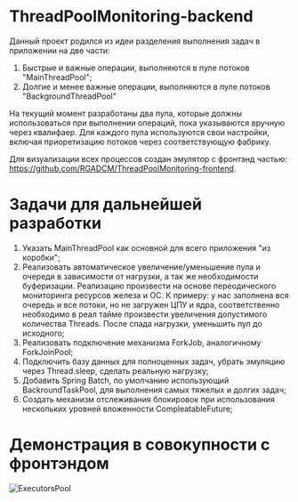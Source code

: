 # ThreadPoolMonitoring-backend

Данный проект родился из идеи разделения выполнения задач в приложении на две части:
1. Быстрые и важные операции, выполняются в пуле потоков "MainThreadPool";
2. Долгие и менее важные операции, выполняются в пуле потоков "BackgroundThreadPool"

На текущий момент разработаны два пула, которые должны использоваться при выполнении операций, пока указываются вручную через квалифаер. 
Для каждого пула используются свои настройки, включая приоретизацию потоков через соответствующую фабрику. 

Для визуализации всех процессов создан эмулятор с фронтэнд частью: https://github.com/RGADCM/ThreadPoolMonitoring-frontend. 

# Задачи для дальнейшей разработки
1. Указать MainThreadPool как основной для всего приложения "из коробки";
2. Реализовать автоматическое увеличение/уменьшение пула и очереди в зависимости от нагрузки, а так же необходимости буферизации. Реализацию
произвести на основе переодического мониторинга ресурсов железа и ОС. К примеру: у нас заполнена вся очередь и все потоки, но не загружен ЦПУ и ядра,
соответственно необходимо в реал тайме произвести увеличения допустимого количества Threads. После спада нагрузки, уменьшить пул до исходного;
3. Реализовать подключение механизма ForkJob, аналогичному ForkJoinPool;
4. Подключить базу данных для полноценных задач, убрать эмуляцию через Thread.sleep, сделать реальную нагрузку;
5. Добавить Spring Batch, по умолчанию использующий BackroundTaskPool, для выполнения самых тяжелых и долгих задач;
6. Создать механизм отслеживания блокировок при использования нескольких уровней вложенности CompleatableFuture;

# Демонстрация в совокупности с фронтэндом
![ExecutorsPool](https://github.com/RGADCM/ThreadPoolMonitoring-backend/assets/14126244/4d736637-39ac-4cfe-8a79-f0ec538c928e)
